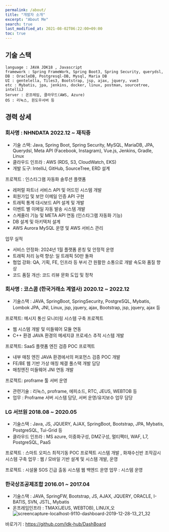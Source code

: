 ```yaml
---
permalink: /about/
title: "개발자 소개"
excerpt: "About Me"
search: true
last_modified_at: 2021-08-02T06:22:00+09:00
toc: true
---
```


## 기술 스택
```
language : JAVA JDK18 , Javascript
framework : Spring FrameWork, Spring Boot3, Spring Security, querydsl, 
DB : OracleDB, Postgresql-DB, Mysql, Maria DB
UI : gentelella, Tiles3, Bootstrap, jsp, ajax, jquery, vue3
etc : Mybatis, jpa, jenkins, docker, linux, postman, sourcetree, intelliJ 
Server : 온프레임, 클라우드(AWS, Azure)  
OS : 리눅스, 윈도우서버 등  
```

## 경력 상세
### 회사명 : NHNDATA 2022.12 ~ 재직중
* 기술 스택: Java, Spring Boot, Spring Security, MySQL, MariaDB, JPA, Querydsl, Meta API (Facebook, Instagram), Vue.js, Jenkins, Gradle, Linux
* 클라우드 인프라 : AWS (RDS, S3, CloudWatch, EKS)
* 개발 도구: IntelliJ, GitHub, SourceTree, ERD 설계

프로젝트 : 인스타그램 자동화 솔루션 플랫폼
- 레퍼럴 파트너 서비스 API 및 어드민 시스템 개발
- 회원가입 및 보안 이메일 인증 API 구현
- 트래픽 통계 대시보드 API 설계 및 개발
- 이벤트 별 이메일 자동 발송 시스템 개발
- 스케줄러 기능 및 META API 연동 (인스타그램 자동화 기능)
- DB 설계 및 아키텍처 설계
- AWS Aurora MySQL 운영 및 AWS 서비스 관리

업무 실적
- 서비스 안정화: 2024년 1월 플랫폼 론칭 및 안정적 운영
- 트래픽 처리 능력 향상: 일 트래픽 50만 돌파
- 협업 강화: QA, 기획, FE, 인프라 등 부서 간 원활한 소통으로 개발 속도와 품질 향상
- 코드 품질 개선: 코드 리뷰 문화 도입 및 정착

### 회사명 : 코스콤 (한국거래소 계열사) 2020.12 ~ 2022.12
* 기술스택 : JAVA, SpringBoot, SpringSecurity, PostgreSQL, Mybatis, Lombok JPA, JNI, Linux, jsp, jquery, ajax, Bootstrap, jsp, jquery, ajax 등

프로젝트: 메시지 통신 모니터링 시스템 구축 프로젝트
- 웹 시스템 개발 및 미들웨어 모듈 연동
- C++ 환경 JAVA 환경의 메세지큐 프로세스 추적 시스템 개발

프로젝트: SaaS 플랫폼 엔진 검증 POC 프로젝트
- 내부 매칭 엔진 JAVA 환경에서의 퍼포먼스 검증 POC 개발
- FE/BE 웹 기반 가상 매칭 체결 풀스택 개발 담당 
- 매칭엔진 미들웨어 JNI 연동 개발

프로젝트: proframe 툴 서버 운영
- 관련기술 : 리눅스, proframe, 에피소드, RTC, JEUS, WEBTOB 등
- 업무 : Proframe 서버 시스템 담당, 서버 운영/유지보수 업무 담당

### LG 서브원 2018.08 ~ 2020.05  
* 기술스택 : Java, JS, JQUERY, AJAX, SpringBoot, Bootstrap, JPA, Mybatis, PostgreSQL, Tui-Grid 등
* 클라우드 인프라 : MS azure, 이중화구성, DMZ구성, 멀티팩터, WAF, L7, PostgreSQL, PaaS

프로젝트 : 스마트 오피스 최적기동 POC 프로젝트 시스템 개발 , 화재수신반 조작감시 시스템 구축
업무 : 웹 / 모바일 기반 설계 및 시스템 개발, 운영

프로젝트 : 시설물 SOS 긴급 출동 시스템 웹 백엔드 운영
업무 : 시스템 운영

### 한국상조공제조합 2016.01 ~ 2017.04
* 기술스택 : JAVA, SpringFW, Bootstrap, JS, AJAX, JQUERY, ORACLE, I-BATIS, SVN, JSTL, Mybatis
* 온프레임인프라 : TMAX(JEUS, WEBTOB), LINUX,오 
![screencapture-localhost-9110-dashboard-2019-12-28-13_21_32](https://user-images.githubusercontent.com/12209348/71538837-455f3000-2975-11ea-9f2c-240ce6180186.png)  

바로가기 : https://github.com/ldk-hub/DashBoard  
